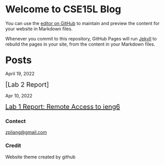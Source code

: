 ## <span style = font-size:30px> Welcome to CSE15L Blog </span>

You can use the [editor on GitHub](https://github.com/StrawberryAkai/Blog/edit/gh-pages/index.md) to maintain and preview the content for your website in Markdown files.

Whenever you commit to this repository, GitHub Pages will run [Jekyll](https://jekyllrb.com/) to rebuild the pages in your site, from the content in your Markdown files.

### <span style = font-size:30px>Posts </span>

April 19, 2022

<span style = font-size:20px> [Lab 2 Report]</span>

Apr 10, 2022

<span style = font-size:20px>[Lab 1 Report: Remote Access to ieng6](https://strawberryakai.github.io/cse15l-lab2-reports/lab-report-1-week-2.html#introduction)</span>


### Contect

<span herf = "mailto:zpliang@gmail.com">zpliang@gmail.com </span>


### Credit

Website theme created by github



